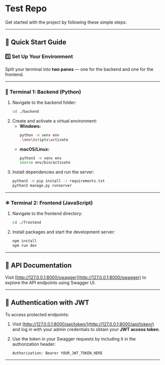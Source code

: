 ﻿# Test Repo

Get started with the project by following these simple steps:

---

## 🚀 Quick Start Guide

### 1️⃣ Set Up Your Environment

Split your terminal into **two panes** — one for the backend and one for the frontend.

---

### 🐍 Terminal 1: Backend (Python)

1. Navigate to the backend folder:
   ```bash
   cd ./backend
   ```
2. Create and activate a virtual environment:
   - **Windows:**
     ```bash
     python -m venv env
     .\env\Scripts\activate
     ```
   - **macOS/Linux:**
     ```bash
     python3 -m venv env
     source env/bin/activate
     ```
3. Install dependencies and run the server:
   ```bash
   python3 -m pip install -r requirements.txt
   python3 manage.py runserver
   ```

---

### ⚛️ Terminal 2: Frontend (JavaScript)

1. Navigate to the frontend directory:
   ```bash
   cd ./frontend
   ```
2. Install packages and start the development server:
   ```bash
   npm install
   npm run dev
   ```

---

## 📡 API Documentation

Visit [http://127.0.0.1:8000/swagger](http://127.0.0.1:8000/swagger) to explore the API endpoints using Swagger UI.

---

## 🔐 Authentication with JWT

To access protected endpoints:

1. Visit [http://127.0.0.1:8000/api/token/](http://127.0.0.1:8000/api/token/) and log in with your admin credentials to obtain your **JWT access token**.
2. Use the token in your Swagger  requests by including it in the authorization header:

   ```
   Authorization: Bearer YOUR_JWT_TOKEN_HERE
   ```

---
